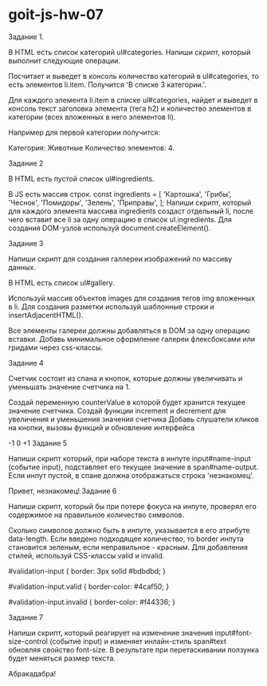 # goit-js-hw-07

Задание 1.

В HTML есть список категорий ul#categories. Напиши скрипт, который выполнит
следующие операции.

Посчитает и выведет в консоль количество категорий в ul#categories, то есть
элементов li.item. Получится 'В списке 3 категории.'.

Для каждого элемента li.item в списке ul#categories, найдет и выведет в консоль
текст заголовка элемента (тега h2) и количество элементов в категории (всех
вложенных в него элементов li).

Например для первой категории получится:

Категория: Животные Количество элементов: 4.

Задание 2

В HTML есть пустой список ul#ingredients.

В JS есть массив строк. const ingredients = [ 'Картошка', 'Грибы', 'Чеснок',
'Помидоры', 'Зелень', 'Приправы', ]; Напиши скрипт, который для каждого элемента
массива ingredients создаст отдельный li, после чего вставит все li за одну
операцию в список ul.ingredients. Для создания DOM-узлов используй
document.createElement().

Задание 3

Напиши скрипт для создания галлереи изображений по массиву данных.

В HTML есть список ul#gallery.

Используй массив объектов images для создания тегов img вложенных в li. Для
создания разметки используй шаблонные строки и insertAdjacentHTML().

Все элементы галереи должны добавляться в DOM за одну операцию вставки. Добавь
минимальное оформление галереи флексбоксами или гридами через css-классы.

Задание 4

Счетчик состоит из спана и кнопок, которые должны увеличивать и уменьшать
значение счетчика на 1.

Создай переменную counterValue в которой будет хранится текущее значение
счетчика. Создай функции increment и decrement для увеличения и уменьшения
значения счетчика Добавь слушатели кликов на кнопки, вызовы функций и обновление
интерфейса

-1 0 +1 Задание 5

Напиши скрипт который, при наборе текста в инпуте input#name-input (событие
input), подставляет его текущее значение в span#name-output. Если инпут пустой,
в спане должна отображаться строка 'незнакомец'.

Привет, незнакомец! Задание 6

Напиши скрипт, который бы при потере фокуса на инпуте, проверял его содержимое
на правильное количество символов.

Сколько символов должно быть в инпуте, указывается в его атрибуте data-length.
Если введено подходящее количество, то border инпута становится зеленым, если
неправильное - красным. Для добавления стилей, используй CSS-классы valid и
invalid.

#validation-input { border: 3px solid #bdbdbd; }

#validation-input.valid { border-color: #4caf50; }

#validation-input.invalid { border-color: #f44336; }

Задание 7

Напиши скрипт, который реагирует на изменение значения input#font-size-control
(событие input) и изменяет инлайн-стиль span#text обновляя свойство font-size. В
результате при перетаскивании ползунка будет меняться размер текста.

Абракадабра!
